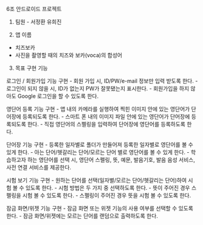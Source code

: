 6조 안드로이드 프로젝트

1. 팀원 - 서정환 유희진

2. 앱 이름
- 치즈보카
- 사진을 촬영할 때의 치즈와 보카(voca)의 합성어

3. 목표 구현 기능

  로그인 / 회원가입 기능 구현
    - 회원 가입 시, ID/PW/e-mail 정보만 입력 받도록 한다.
    - 로그인이 되지 않을 시, ID가 없는지 PW가 잘못됐는지 표시한다.
    - 회원가입을 하지 않아도 Google 로그인을 할 수 있도록 한다.

  영단어 등록 기능 구현
    - 앱 내의 카메라를 실행하여 찍힌 이미지 안에 있는 영단어가 단어장에 등록되도록 한다.
    - 스마트 폰 내의 이미지 파일 안에 있는 영단어가 단어장에 등록되도록 한다.
    - 직접 영단어의 스펠링을 입력하여 단어장에 영단어를 등록하도록 한다.

  단어장 기능 구현
    - 등록한 일자별로 폴더가 만들어져 등록한 일자별로 영단어를 볼 수 있게 한다.
    - 아는 단어/헷갈리는 단어/모르는 단어 별로 영단어를 볼 수 있게 한다.
    - 학습하고자 하는 영단어를 선택 시, 영단어 스펠링, 뜻, 예문, 발음기호, 발음 음성 서비스, 사전 연결 서비스를 제공한다.

  시험 보기 기능 구현
    - 원하는 단어를 선택(일자별/모르는 단어/헷갈리는 단어)하여 시험 볼 수 있도록 한다.
    - 시험 방법은 두 가지 중 선택하도록 한다.
    - 뜻이 주어진 경우 스펠링을 시험 볼 수 있도록 한다.
    - 스펠링이 주어진 경우 뜻을 시험 볼 수 있도록 한다.

  잠금 화면/위젯 기능 구현
    - 잠금 화면 또는 위젯 기능의 사용 여부를 선택할 수 있도록 한다.
    - 잠금 화면/위젯에는 모르는 단어를 랜덤으로 출력하도록 한다.

